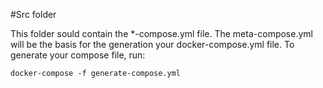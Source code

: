 #Src folder

This folder sould contain the *-compose.yml file.
The meta-compose.yml will be the basis for the generation your docker-compose.yml file.
To generate your compose file, run:

```
docker-compose -f generate-compose.yml
```
